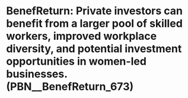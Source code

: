 # BenefReturn: __Private investors can benefit from a larger pool of skilled workers, improved workplace diversity, and potential investment opportunities in women-led businesses.__ (PBN__BenefReturn_673)

